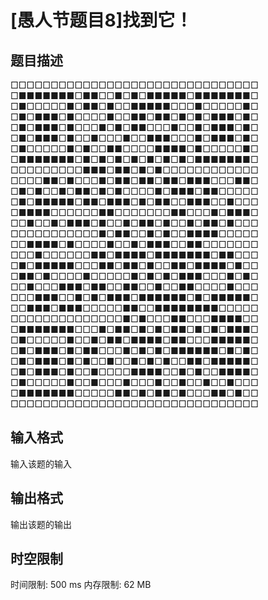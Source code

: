 # [愚人节题目8]找到它！

## 题目描述

□□□□□□□□□□□□□□□□□□□□□□□□□□□□□□□
□■■■■■■■□■■□□■□■□■■■■■□■■■■■■■□
□■□□□□□■□■■□■□□■■■■■□□□■□□□□□■□
□■□■■■□■□□□□■□□■■□■■□■□■□■■■□■□
□■□■■■□■□□□■□■□■■□□□■□□■□■■■□■□
□■□■■■□■□□■□□□■□□■■■□□□■□■■■□■□
□■□□□□□■□■□□■■□□□□■■■■□■□□□□□■□
□■■■■■■■□■□■□■□■□■□■□■□■■■■■■■□
□□□□□□□□□■■■□■■□■□■□□□□□□□□□□□□
□□□□■■□■□□□■□■■□■■□■■□■■■□□□■■□
□■□■□□■□■■□■□■□□□□■□■■■□■■□□□□□
□■□■■■■■□■■□■■■□■□■■□□■■■□□■□□□
□■■■■□□□□□□■■□□□□□□□■■□□□■□■■■□
□□■□□■□■■■□■□□■□■■□■□□■□■■□■□□□
□□□□□□□□□□□■□■■□□■□■□□■■■■□□□□□
□□■■■■□■□□□□■□□■□■■■□□■■□□□□□□□
□□□■□□□□□□■■□■■■■□■■■■■■■□■■□□□
□■□■■■■■□□□■■□■■□■□□■■□■■■■□■□□
□■■□■□□□□■□□□□□■□■□■□■■■□□□■□■□
□□■□□□■■■□■■□□■■□□■□□■■□□□□■□□□
□□□■■■□□■□■□■■■□■■■■■■□■□■■■■■□
□□■■■□■■■□□□□□■■□□■■■■■■■■□□□□□
□□□□□□□□□□□□□□■□■□□□■■□□□■■■■□□
□■■■■■■■□□□■□■■□■□■□■■□■□■□■■■□
□■□□□□□■□□■□■■□■■■■□■■□□□■■■■■□
□■□■■■□■□■■□□□■□■□■□■■■■■■□■□■□
□■□■■■□■□■□□■□□■□■□■□□■■□■■■■■□
□■□■■■□■□□■□□□□■■■■□□■□■□□■■■■□
□■□□□□□■□□■□□□■□□□■□□■□□■□□■□□□
□■■■■■■■□□□□□■■□■□■■□■□□□■■□■□□
□□□□□□□□□□□□□□□□□□□□□□□□□□□□□□□


## 输入格式

输入该题的输入

## 输出格式

输出该题的输出

## 时空限制

时间限制: 500 ms
内存限制: 62 MB
